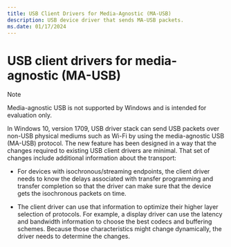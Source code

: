 ```yaml
---
title: USB Client Drivers for Media-Agnostic (MA-USB)
description: USB device driver that sends MA-USB packets.
ms.date: 01/17/2024
---
```


# USB client drivers for media-agnostic (MA-USB)

> [!NOTE]
> Media-agnostic USB is not supported by Windows and is intended for evaluation only.

In Windows 10, version 1709, USB driver stack can send USB packets over non-USB physical mediums such as Wi-Fi by using the media-agnostic USB (MA-USB) protocol. The new feature has been designed in a way that the changes required to existing USB client drivers are minimal. That set of changes include additional information about the transport:

- For devices with isochronous/streaming endpoints, the client driver needs to know the delays associated with transfer programming and transfer completion so that the driver can make sure that the device gets the isochronous packets on time.

- The client driver can use that information to optimize their higher layer selection of protocols. For example, a display driver can use the  latency and bandwidth information to choose the best codecs and buffering schemes. Because those characteristics might change dynamically, the driver needs to determine the changes.
